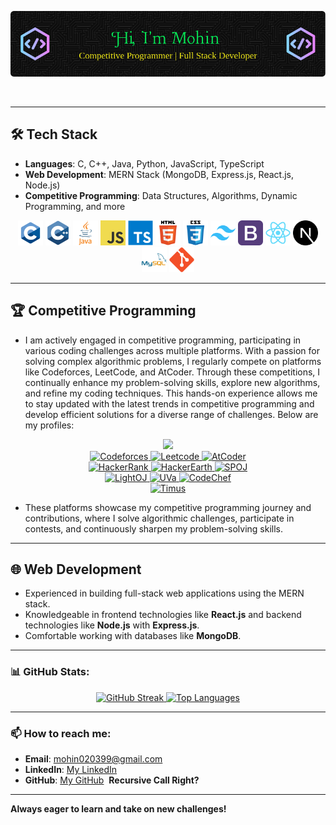 ![Header](./github-header-image2.png "Header")

<div align="center"><img src="https://komarev.com/ghpvc/?username=Eklas-Mohin&style=flat-square&color=blue" alt=""/></div>

---
## 🛠 Tech Stack

- **Languages**: C, C++, Java, Python, JavaScript, TypeScript
- **Web Development**: MERN Stack (MongoDB, Express.js, React.js, Node.js)
- **Competitive Programming**: Data Structures, Algorithms, Dynamic Programming, and more
<div align="center">
    <img src="https://raw.githubusercontent.com/github/explore/f3e22f0dca2be955676bc70d6214b95b13354ee8/topics/c/c.png" alg="c" style="max-width: 100%;" width="40" height="40">
    <img src="https://raw.githubusercontent.com/github/explore/180320cffc25f4ed1bbdfd33d4db3a66eeeeb358/topics/cpp/cpp.png" alg="cpp" style="max-width: 100%;" width="40" height="40">
    <img src= "https://raw.githubusercontent.com/github/explore/5b3600551e122a3277c2c5368af2ad5725ffa9a1/topics/java/java.png" alg="java"  style="max-width: 100%;" width="40" height="40">
    <img src="https://raw.githubusercontent.com/github/explore/80688e429a7d4ef2fca1e82350fe8e3517d3494d/topics/javascript/javascript.png" style="max-width: 100%;" width="40" height="40">
    <img src="https://raw.githubusercontent.com/devicons/devicon/55609aa5bd817ff167afce0d965585c92040787a/icons/typescript/typescript-original.svg" style="max-width: 100%;" width="40" height="40">
    <img src="https://raw.githubusercontent.com/devicons/devicon/master/icons/html5/html5-original-wordmark.svg" alt="html5" style="max-width: 100%;" width="40" height="40">
    <img src="https://raw.githubusercontent.com/devicons/devicon/master/icons/css3/css3-original-wordmark.svg" alt="css3" style="max-width: 100%;" width="40" height="40">
    <img src="https://github.com/devicons/devicon/blob/master/icons/tailwindcss/tailwindcss-original.svg" alt="tailwindcss" style="max-width: 100%;" width="40" height="40">
    <img src="https://raw.githubusercontent.com/github/explore/80688e429a7d4ef2fca1e82350fe8e3517d3494d/topics/bootstrap/bootstrap.png" style="max-width: 100%;" width="40" height="40">
    <img src="https://raw.githubusercontent.com/devicons/devicon/55609aa5bd817ff167afce0d965585c92040787a/icons/react/react-original.svg" style="max-width: 100%;" color= "blue" width="40" height="40">
    <img src="https://github.com/devicons/devicon/blob/master/icons/nextjs/nextjs-plain.svg" style="max-width: 100%; " width="40" height="40">
    <img src="https://github.com/devicons/devicon/blob/master/icons/mysql/mysql-original-wordmark.svg" alt="mysql" style="max-width: 100%;" width="40" height="40">
    <img src="https://raw.githubusercontent.com/devicons/devicon/55609aa5bd817ff167afce0d965585c92040787a/icons/git/git-original.svg" alt="git" style="max-width: 100%;" width="40" height="40">
</div>

---

## 🏆 Competitive Programming

- I am actively engaged in competitive programming, participating in various coding challenges across multiple platforms. With a passion for solving complex algorithmic problems, I regularly compete on platforms like Codeforces, LeetCode, and AtCoder. Through these competitions, I continually enhance my problem-solving skills, explore new algorithms, and refine my coding techniques. This hands-on experience allows me to stay updated with the latest trends in competitive programming and develop efficient solutions for a diverse range of challenges. Below are my profiles:

<div align="center">
    <img src="https://media.giphy.com/media/KzJkzjggfGN5Py6nkT/giphy.gif" height="100" />
</div>

<div align="center">
    <a href="https://codeforces.com/profile/MOHIN.CF">
        <img src="https://img.shields.io/badge/Codeforces-MOHIN.CF-blue?style=for-the-badge&logo=codeforces" alt="Codeforces">
    </a>
    <a href="https://leetcode.com/u/MOHIN_99/">
        <img src="https://img.shields.io/badge/Leetcode-MOHIN__99-orange?style=for-the-badge&logo=leetcode" alt="Leetcode">
    </a>
    <a href="https://atcoder.jp/users/MOHIN">
        <img src="https://img.shields.io/badge/AtCoder-MOHIN-lightgrey?style=for-the-badge&logo=atcoder" alt="AtCoder">
    </a>
    <br/ >
    <a href="https://www.hackerrank.com/profile/mohin030299">
        <img src="https://img.shields.io/badge/HackerRank-MOHIN-brightgreen?style=for-the-badge&logo=hackerrank" alt="HackerRank">
    </a>
    <a href="https://www.hackerearth.com/@mohin030299/">
        <img src="https://img.shields.io/badge/HackerEarth-MOHIN-darkblue?style=for-the-badge&logo=hackerearth" alt="HackerEarth">
    </a>
    <a href="https://www.spoj.com/users/mohin/">
        <img src="https://img.shields.io/badge/SPOJ-MOHIN-lightgreen?style=for-the-badge&logo=spoj" alt="SPOJ">
    </a>
    <br/ >
    <a href="https://lightoj.com/user/mohin">
        <img src="https://img.shields.io/badge/LightOJ-MOHIN-purple?style=for-the-badge&logo=lightoj" alt="LightOJ">
    </a>
    <a href="https://uhunt.onlinejudge.org/id/1643450">
        <img src="https://img.shields.io/badge/UVa-MOHIN-brown?style=for-the-badge&logo=uva" alt="UVa">
    </a>
    <a href="https://www.codechef.com/users/mohin_99">
        <img src="https://img.shields.io/badge/CodeChef-MOHIN-lightgrey?style=for-the-badge&logo=codechef" alt="CodeChef">
    </a>
    <br/ >
    <a href="https://acm.timus.ru/author.aspx?id=376114">
        <img src="https://img.shields.io/badge/Timus-MOHIN-orange?style=for-the-badge&logo=timus" alt="Timus">
    </a>
</div>

- These platforms showcase my competitive programming journey and contributions, where I solve algorithmic challenges, participate in contests, and continuously sharpen my problem-solving skills.
---

## 🌐 Web Development

- Experienced in building full-stack web applications using the MERN stack.
- Knowledgeable in frontend technologies like **React.js** and backend technologies like **Node.js** with **Express.js**.
- Comfortable working with databases like **MongoDB**.

---

### 📊 GitHub Stats:

<div align="center">
    <a href="https://github.com/Eklas-Mohin">
        <img src="http://github-readme-streak-stats.herokuapp.com?user=Eklas-Mohin&theme=dark&background=000000" alt="GitHub Streak" width="400"/>
    </a>
    <a href="https://github.com/Eklas-Mohin">
        <img src="https://github-readme-stats.vercel.app/api/top-langs/?username=Eklas-Mohin&layout=compact&theme=vision-friendly-dark" alt="Top Languages" width="400" height="175"/>
    </a>
</div>

---

### 📫 How to reach me:

- **Email**: mohin020399@gmail.com
- **LinkedIn**: [My LinkedIn](https://linkedin.com/in/)
- **GitHub**: [My GitHub](https://github.com/Eklas-Mohin)&nbsp;&nbsp;**Recursive Call Right?**

---

**Always eager to learn and take on new challenges!**
